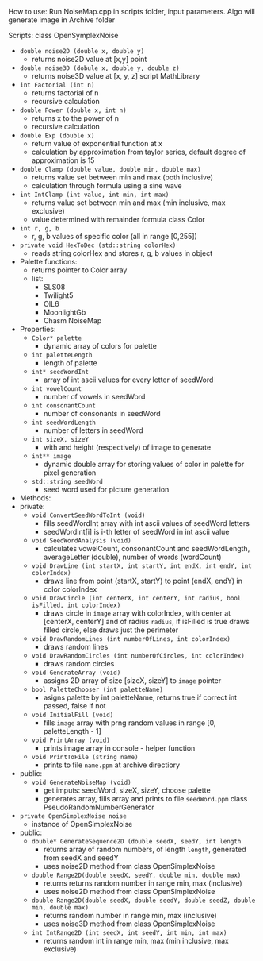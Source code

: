 How to use:
	Run NoiseMap.cpp in scripts folder, input parameters. Algo will generate image in Archive folder

Scripts:
class OpenSymplexNoise
-  `double noise2D (double x, double y)`
	- returns noise2D value at [x,y] point
- `double noise3D (dobule x, double y, double z)`
	- returns noise3D value at [x, y, z]
script MathLibrary
- `int Factorial (int n)`
	- returns factorial of n
	- recursive calculation
- `double Power (double x, int n)`
	- returns x to the power of n
	- recursive calculation
- `double Exp (double x)`
	- return value of exponential function at x
	- calculation by approximation from taylor series, default degree of approximation is 15
- `double Clamp (double value, double min, double max)`
	- returns value set between min and max (both inclusive)
	- calculation through formula using a sine wave
- `int IntClamp (int value, int min, int max)`
	- returns value set between min and max (min inclusive, max exclusive)
	- value determined with remainder formula
class Color
- `int r, g, b`
	- r, g, b values of specific color (all in range [0,255])
- `private void HexToDec (std::string colorHex)`
	- reads string colorHex and stores r, g, b values in object
- Palette functions:
	- returns pointer to Color array
	- list:
		- SLS08
		- Twilight5
		- OIL6
		- MoonlightGb
		- Chasm
NoiseMap
- Properties:
	- `Color* palette`
		- dynamic array of colors for palette
	- `int paletteLength`
		- length of palette
	- `int* seedWordInt`
		- array of int ascii values for every letter of seedWord
	- `int vowelCount`
		- number of vowels in seedWord
	- `int consonantCount`
		- number of consonants in seedWord
	- `int seedWordLength`
		- number of letters in seedWord
	- `int sizeX, sizeY`
		- with and height (respectively) of image to generate
	- `int** image`
		- dynamic double array for storing values of color in palette for pixel generation
	- `std::string seedWord`
		- seed word used for picture generation
- Methods:
- private:
	- `void ConvertSeedWordToInt (void)`
		- fills seedWordInt array with int ascii values of seedWord letters
		- seedWordInt[i] is i-th letter of seedWord in int ascii value
	- `void SeedWordAnalysis (void)`
		- calculates vowelCount, consonantCount and seedWordLength, averageLetter (double), number of words (wordCount)
	- `void DrawLine (int startX, int startY, int endX, int endY, int colorIndex)`
		- draws line from point (startX, startY) to point (endX, endY) in color colorIndex
	- `void DrawCircle (int centerX, int centerY, int radius, bool isFilled, int colorIndex)`
		- draws circle in `image` array with colorIndex, with center at [centerX, centerY] and of radius `radius`, if isFilled is true draws filled circle, else draws just the perimeter
	- `void DrawRandomLines (int numberOfLines, int colorIndex)`
		- draws random lines
	- `void DrawRandomCircles (int numberOfCircles, int colorIndex)`
		- draws random circles
	- `void GenerateArray (void)`
		- assigns 2D array of size [sizeX, sizeY] to `image` pointer
	- `bool PaletteChooser (int paletteName)`
		- asigns palette by int paletteName, returns true if correct int passed, false if not
	- `void InitialFill (void)`
		- fills `image` array with prng random values in range [0, paletteLength - 1]
	- `void PrintArray (void)`
		- prints image array in console - helper function
	- `void PrintToFile (string name)`
		- prints to file `name.ppm` at archive directiory
- public:
	- `void GenerateNoiseMap (void)`
		- get imputs: seedWord, sizeX, sizeY, choose palette
		- generates array, fills array and prints to file `seedWord.ppm` 
class PseudoRandomNumberGenerator
- `private OpenSimplexNoise noise`
	- instance of OpenSimplexNoise
- public:
	- `double* GenerateSequence2D (double seedX, seedY, int length`
		- returns array of random numbers, of length `length`, generated from seedX and seedY
		- uses noise2D method from class OpenSimplexNoise
	- `double Range2D(double seedX, seedY, double min, double max)`
		- returns returns random number in range min, max (inclusive)
		- uses noise2D method from class OpenSimplexNoise
	- `double Range2D(double seedX, double seedY, double seedZ, double min, double max)`
		- returns random number in range min, max (inclusive)
		- uses noise3D method from class OpenSimplexNoise
	- `int IntRange2D (int seedX, int seedY, int min, int max)`
		- returns random int in range min, max (min inclusive, max exclusive)